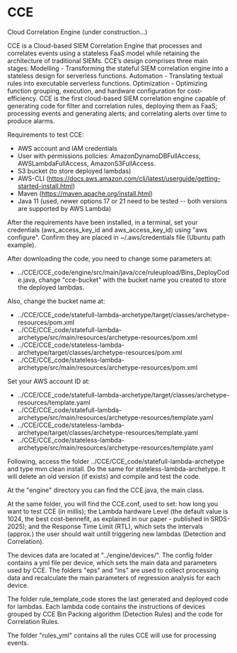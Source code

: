 # CCE
Cloud Correlation Engine (under construction...)

CCE is a Cloud-based SIEM Correlation Engine that processes and correlates events using a stateless FaaS model while retaining the architecture of traditional SIEMs. CCE’s design comprises three main stages:
Modelling - Transforming the stateful SIEM correlation engine into a stateless design for serverless functions. 
Automation - Translating textual rules into executable serverless functions. 
Optimization - Optimizing function grouping, execution, and hardware configuration for cost-efficiency.
CCE is the first cloud-based SIEM correlation engine capable of generating code for filter and correlation rules, deploying them as FaaS; processing events and generating alerts; and correlating alerts over time to produce alarms.


Requirements to test CCE:

* AWS account and IAM credentials
* User with permissions policies: AmazonDynamoDBFullAccess, AWSLambdaFullAccess, AmazonS3FullAccess.
* S3 bucket (to store deployed lambdas)
* AWS-CLI (https://docs.aws.amazon.com/cli/latest/userguide/getting-started-install.html)
* Maven (https://maven.apache.org/install.html)
* Java 11 (used, newer options 17 or 21 need to be tested -- both versions are supported by AWS Lambda)


After the requirements have been installed, in a terminal, set your credentials (aws_access_key_id and aws_access_key_id) using "aws configure". Confirm they are placed in ~/.aws/credentials file (Ubuntu path example).

After downloading the code, you need to change some parameters at:
* ../CCE/CCE_code/engine/src/main/java/cce/ruleupload/Bins_DeployCode.java, change "cce-bucket" with the bucket name you created to store the deployed lambdas.

Also, change the bucket name at:
* ../CCE/CCE_code/statefull-lambda-archetype/target/classes/archetype-resources/pom.xml
* ../CCE/CCE_code/statefull-lambda-archetype/src/main/resources/archetype-resources/pom.xml
* ../CCE/CCE_code/stateless-lambda-archetype/target/classes/archetype-resources/pom.xml
* ../CCE/CCE_code/stateless-lambda-archetype/src/main/resources/archetype-resources/pom.xml

Set your AWS account ID at:
* ../CCE/CCE_code/statefull-lambda-archetype/target/classes/archetype-resources/template.yaml
* ../CCE/CCE_code/statefull-lambda-archetype/src/main/resources/archetype-resources/template.yaml
* ../CCE/CCE_code/stateless-lambda-archetype/target/classes/archetype-resources/template.yaml
* ../CCE/CCE_code/stateless-lambda-archetype/src/main/resources/archetype-resources/template.yaml

Following, access the folder ../CCE/CCE_code/statefull-lambda-archetype and type mvn clean install. Do the same for stateless-lambda-archetype. It will delete an old version (if exists) and compile and test the code.

At the "engine" directory you can find the CCE.java, the main class.

At the same folder, you will find the CCE.conf, used to set: how long you want to test CCE (in millis); the Lambda hardware Level (the default value is 1024, the best cost-bennefit, as explained in our paper - published in SRDS-2025); and the Response Time Limit (RTL), which sets the intervals (approx.) the user should wait untill triggering new lambdas (Detection and Correlation).

The devices data are located at "../engine/devices/". The config folder contains a yml file per device, which sets the main data and parameters used by CCE.
The folders "eps" and "ins" are used to collect processing data and recalculate the main parameters of regression analysis for each device.

The folder rule_template_code stores the last generated and deployed code for lambdas. Each lambda code contains the instructions of devices grouped by CCE Bin Packing algorithm (Detection Rules) and the code for Correlation Rules.

The folder "rules_yml" contains all the rules CCE will use for processing events.

